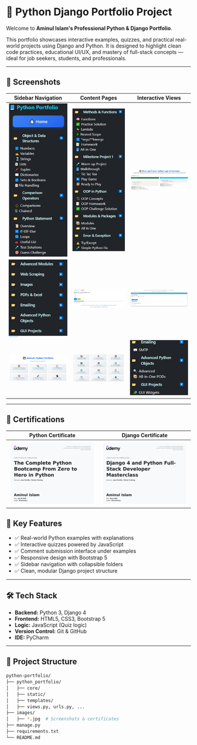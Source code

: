 # 🧠 Python Django Portfolio Project

Welcome to **Aminul Islam's Professional Python & Django Portfolio**.

This portfolio showcases interactive examples, quizzes, and practical real-world projects using Django and Python. It is designed to highlight clean code practices, educational UI/UX, and mastery of full-stack concepts — ideal for job seekers, students, and professionals.

---

## 📸 Screenshots

| Sidebar Navigation | Content Pages | Interactive Views                       |
|--------------------|---------------|-----------------------------------------|
| ![Sidebar](images/sidebar_page01.jpg) | ![Functions Page](images/sidebar_page02.jpg) | ![Code Page](images/html_page01.jpg)    |
| ![Main Sidebar](images/sidebarmain01.jpg) | ![Quiz Page](images/quiz_form.jpg) | ![Comments](images/comments_form.jpg)   |
| ![Home View](images/home_page01.jpg) | ![Home Alt](images/home_page02.jpg) | ![Full View](images/sidebar_page04.jpg) |

---

## 📜 Certifications

| Python Certificate | Django Certificate |
|--------------------|--------------------|
| ![Python Cert](images/certificate_python.jpg) | ![Django Cert](images/certificate_django.jpg) |


## 🚀 Key Features

- ✅ Real-world Python examples with explanations  
- ✅ Interactive quizzes powered by JavaScript  
- ✅ Comment submission interface under examples  
- ✅ Responsive design with Bootstrap 5  
- ✅ Sidebar navigation with collapsible folders  
- ✅ Clean, modular Django project structure

---

## 🛠️ Tech Stack

- **Backend:** Python 3, Django 4  
- **Frontend:** HTML5, CSS3, Bootstrap 5  
- **Logic:** JavaScript (Quiz logic)  
- **Version Control:** Git & GitHub  
- **IDE:** PyCharm

---

## 🧪 Project Structure

```bash
python-portfolio/
├── python_portfolio/
│   ├── core/
│   ├── static/
│   ├── templates/
│   ├── views.py, urls.py, ...
├── images/
│   ├── *.jpg  # Screenshots & certificates
├── manage.py
├── requirements.txt
└── README.md
